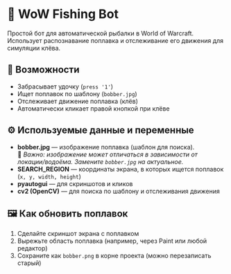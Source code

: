 # 🎣 WoW Fishing Bot

Простой бот для автоматической рыбалки в World of Warcraft. Использует распознавание поплавка и отслеживание его движения для симуляции клёва.

## 🚀 Возможности

- Забрасывает удочку (`press '1'`)
- Ищет поплавок по шаблону (`bobber.jpg`)
- Отслеживает движение поплавка (клёв)
- Автоматически кликает правой кнопкой при клёве

## ⚙️ Используемые данные и переменные

- **bobber.jpg** — изображение поплавка (шаблон для поиска).  
  🔁 _Важно: изображение может отличаться в зависимости от локации/водоёма. Замените `bobber.jpg` на актуальное._
- **SEARCH_REGION** — координаты экрана, в которых ищется поплавок (`x, y, width, height`)
- **pyautogui** — для скриншотов и кликов
- **cv2 (OpenCV)** — для поиска по шаблону и отслеживания движения

## 🖼 Как обновить поплавок

1. Сделайте скриншот экрана с поплавком
2. Вырежьте область поплавка (например, через Paint или любой редактор)
3. Сохраните как `bobber.png` в корне проекта (можно перезаписать старый)
